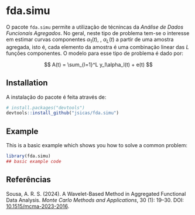 
# fda.simu

O pacote `fda.simu` permite a utilização de técnincas da *Análise de
Dados Funcionais Agregados*. No geral, neste tipo de problema tem-se o
interesse em estimar curvas componentes $`\alpha_1(t)`$, , $\alpha_L(t)$
a partir de uma amostra agregada, isto é, cada elemento da amostra é uma
combinação linear das $L$ funções componentes. O modelo para esse tipo
de problema é dado por:

$$
A(t) = \sum_{l=1}^L y_l\alpha_l(t) + e(t)
$$

## Installation

A instalação do pacote é feita através de:

``` r
# install.packages("devtools")
devtools::install_github("jsicas/fda.simu")
```

## Example

This is a basic example which shows you how to solve a common problem:

``` r
library(fda.simu)
## basic example code
```

## Referências

Sousa, A. R. S. (2024). A Wavelet-Based Method in Aggregated Functional
Data Analysis. *Monte Carlo Methods and Applications*, 30 (1): 19–30.
DOI: [10.1515/mcma-2023-2016](https://doi.org/10.1515/mcma-2023-2016).
